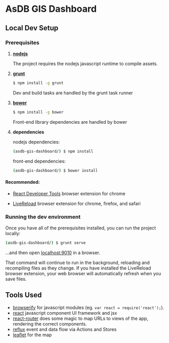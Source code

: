 AsDB GIS Dashboard
==================

Local Dev Setup
---------------

### Prerequisites

 1. [**nodejs**](http://nodejs.org/)

    The project requires the nodejs javascript runtime to compile assets.

 2. [**grunt**](http://gruntjs.com/)

    ```bash
    $ npm install -g grunt
    ```

    Dev and build tasks are handled by the grunt task runner

 3. [**bower**](http://bower.io/)

    ```bash
    $ npm install -g bower
    ```

    Front-end library dependencies are handled by bower

 4. **dependencies**

    nodejs dependencies:

    ```bash
    (asdb-gis-dashboard/) $ npm install
    ```

    front-end dependencies:

    ```bash
    (asdb-gis-dashboard/) $ bower install
    ```


#### Recommended:

  * [React Developer Tools](https://chrome.google.com/webstore/detail/react-developer-tools/fmkadmapgofadopljbjfkapdkoienihi) browser extension for chrome

  * [LiveReload](http://feedback.livereload.com/knowledgebase/articles/86242-how-do-i-install-and-use-the-browser-extensions-) browser extension for chrome, firefox, and safari


### Running the dev environment

Once you have all of the prerequisites installed, you can run the project locally:

```bash
(asdb-gis-dashboard/) $ grunt serve
```

...and then open [localhost:9010](http://localhost:9010/) in a browser.

That command will continue to run in the background, reloading and recompiling files as they change. If you have installed the LiveReload browser extension, your web browser will automatically refresh when you save files.


Tools Used
----------

  * [browserify](http://browserify.org/) for javascript modules (eg. `var react = require('react');`).
  * [react](https://facebook.github.io/react/) javascript component UI framework and jsx
  * [react-router](https://github.com/rackt/react-router/) does some magic to map URLs to views of the app, rendering the correct components.
  * [reflux](https://github.com/spoike/refluxjs) event and data flow via Actions and Stores
  * [leaflet](http://leafletjs.com/) for the map

